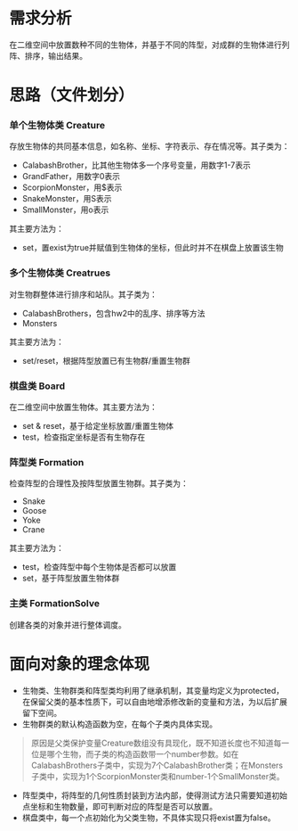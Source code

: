 # 需求分析

在二维空间中放置数种不同的生物体，并基于不同的阵型，对成群的生物体进行列阵、排序，输出结果。

# 思路（文件划分）

### 单个生物体类 Creature

存放生物体的共同基本信息，如名称、坐标、字符表示、存在情况等。其子类为：

- CalabashBrother，比其他生物体多一个序号变量，用数字1-7表示
- GrandFather，用数字0表示
- ScorpionMonster，用$表示
- SnakeMonster，用S表示
- SmallMonster，用o表示

其主要方法为：

- set，置exist为true并赋值到生物体的坐标，但此时并不在棋盘上放置该生物

### 多个生物体类 Creatrues

对生物群整体进行排序和站队。其子类为：

- CalabashBrothers，包含hw2中的乱序、排序等方法
- Monsters

其主要方法为：

- set/reset，根据阵型放置已有生物群/重置生物群

### 棋盘类 Board

在二维空间中放置生物体。其主要方法为：

- set & reset，基于给定坐标放置/重置生物体
- test，检查指定坐标是否有生物存在

### 阵型类 Formation

检查阵型的合理性及按阵型放置生物群。其子类为：

- Snake
- Goose
- Yoke
- Crane

其主要方法为：

- test，检查阵型中每个生物体是否都可以放置
- set，基于阵型放置生物体群

### 主类 FormationSolve

创建各类的对象并进行整体调度。

# 面向对象的理念体现

- 生物类、生物群类和阵型类均利用了继承机制，其变量均定义为protected，在保留父类的基本性质下，可以自由地增添修改新的变量和方法，为以后扩展留下空间。
- 生物群类的默认构造函数为空，在每个子类内具体实现。
> 原因是父类保护变量Creature数组没有具现化，既不知道长度也不知道每一位是哪个生物，而子类的构造函数带一个number参数。如在CalabashBrothers子类中，实现为7个CalabashBrother类；在Monsters子类中，实现为1个ScorpionMonster类和number-1个SmallMonster类。

- 阵型类中，将阵型的几何性质封装到方法内部，使得测试方法只需要知道初始点坐标和生物数量，即可判断对应的阵型是否可以放置。
- 棋盘类中，每一个点初始化为父类生物，不具体实现只将exist置为false。